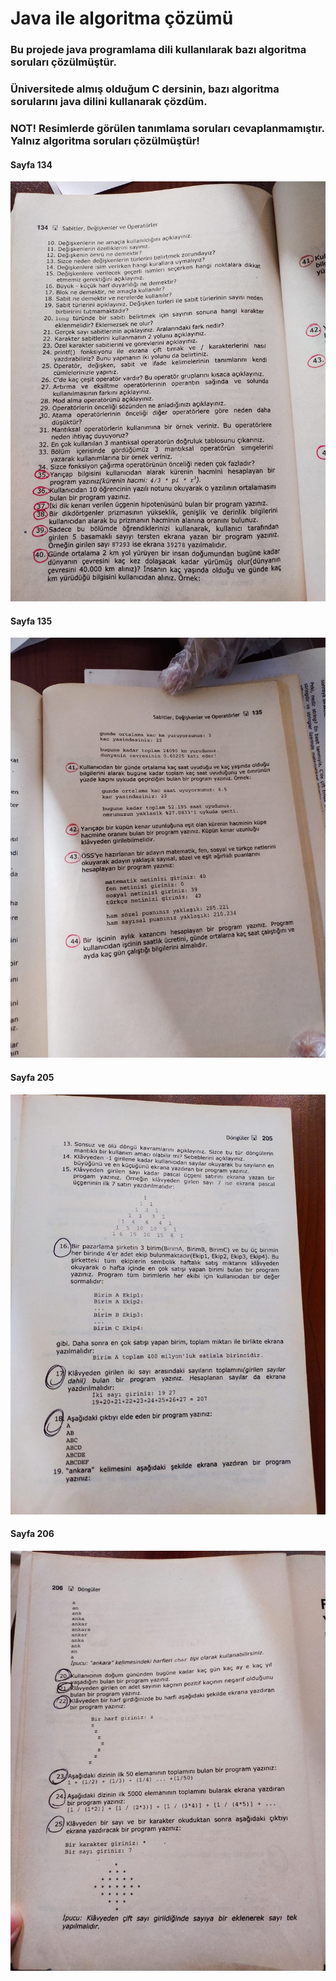 # Java ile algoritma çözümü
### Bu projede java programlama dili kullanılarak bazı algoritma soruları çözülmüştür.

### Üniversitede almış olduğum C dersinin, bazı algoritma sorularını java dilini kullanarak çözdüm.

### NOT! Resimlerde görülen tanımlama soruları cevaplanmamıştır. Yalnız algoritma soruları çözülmüştür!

#### Sayfa 134
![01 - 134. sayfa.jpeg](134-135.%20sayfadaki%20sorular/01%20-%20134.%20sayfa.jpeg)

#### Sayfa 135
![02 - 135. sayfa.jpeg](134-135.%20sayfadaki%20sorular/02%20-%20135.%20sayfa.jpeg)

#### Sayfa 205
![03 - 205. sayfa.jpg](205-206.%20sayfadaki%20sorular/03%20-%20205.%20sayfa.jpg)

#### Sayfa 206
![04 - 206. sayfa.jpg](205-206.%20sayfadaki%20sorular/04%20-%20206.%20sayfa.jpg)